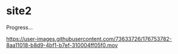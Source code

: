 # site2

Progress...




https://user-images.githubusercontent.com/73633726/176753782-8aa11018-b8d9-4bf1-b7ef-310004ff05f0.mov

